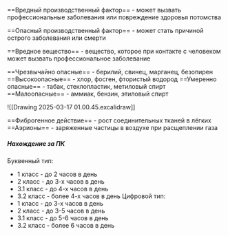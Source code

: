 ==Вредный производственный фактор== - может вызвать профессиональные заболевания или повреждение здоровья потомства

==Опасный производственный фактор== - может стать причиной острого заболевания или смерти

==Вредное вещество== - вещество, которое при контакте с человеком может вызвать профессиональное заболевание

==Чрезвычайно опасные== - берилий, свинец, марганец, безопирен
==Высокоопасные== - хлор, фосген, фтористый водород
==Умеренно опасные== - табак, стеклопластик, метиловый спирт
==Малоопасные== - аммиак, бензин, этиловый спирт

![[Drawing 2025-03-17 01.00.45.excalidraw]]

==Фиброгенное действие== - рост соединительных тканей в лёгких
==Аэрионы== - заряженные частицы в воздухе при расщеплении газа
##### Нахождение за ПК
Буквенный тип:
* 1 класс - до 2 часов в день
* 2 класс - до 3-х часов в день
* 3.1 класс - до 4-х часов в день
* 3.2 класс - более 4-х часов в день
Цифровой тип:
* 1 класс - до 3-х часов в день
* 2 класс - до 3-5 часов в день
* 3.1 класс - до 5-6 часов в день
* 3.2 класс - более 6 часов в день

